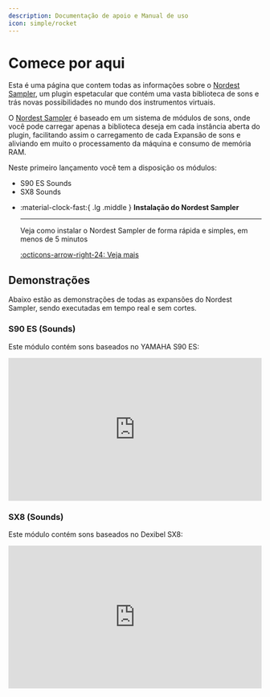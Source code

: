 ```yaml
---
description: Documentação de apoio e Manual de uso
icon: simple/rocket
---
```


# Comece por aqui

Esta é uma página que contem todas as informações sobre o [Nordest Sampler](https://www.youtube.com/watch?v=_G5LDz5CN1I), um plugin espetacular que contém uma vasta biblioteca de sons e trás novas possibilidades no mundo dos instrumentos virtuais.

O [Nordest Sampler](https://www.youtube.com/watch?v=_G5LDz5CN1I) é baseado em um sistema de módulos de sons, onde você pode carregar apenas a biblioteca deseja em cada instância aberta do plugin, facilitando assim o carregamento de cada Expansão de sons e aliviando em muito o processamento da máquina e consumo de memória RAM.

Neste primeiro lançamento você tem a disposição os módulos:

* S90 ES Sounds
* SX8 Sounds

<div class="grid cards" markdown>

-   :material-clock-fast:{ .lg .middle } __Instalação do Nordest Sampler__

    ---

    Veja como instalar o Nordest Sampler de forma rápida e simples, em menos de 5 minutos

    [:octicons-arrow-right-24: Veja mais](como-instalar.md)

</div>

## Demonstrações

Abaixo estão as demonstrações de todas as expansões do Nordest Sampler, sendo executadas em tempo real e sem cortes.

### S90 ES (Sounds)

Este módulo contém sons baseados no YAMAHA S90 ES:

<div style="display: flex; justify-content: center;">
<iframe src="https://www.youtube.com/embed/_G5LDz5CN1I?si=Kf7bnJOitz51nh_A" title="YouTube video player" frameborder="0" allow="accelerometer; autoplay; clipboard-write; encrypted-media; gyroscope; picture-in-picture; web-share" referrerpolicy="strict-origin-when-cross-origin" allowfullscreen style="aspect-ratio: 16 / 9; width: 100% !important;"></iframe>
</div>

### SX8 (Sounds)

Este módulo contém sons baseados no Dexibel SX8:

<div style="display: flex; justify-content: center;">
<iframe src="https://www.youtube.com/embed/TExWuuheJU8?si=Tq4eG9VtfGfBVn_F" title="YouTube video player" frameborder="0" allow="accelerometer; autoplay; clipboard-write; encrypted-media; gyroscope; picture-in-picture; web-share" referrerpolicy="strict-origin-when-cross-origin" allowfullscreen style="aspect-ratio: 16 / 9; width: 100% !important;"></iframe>
</div>